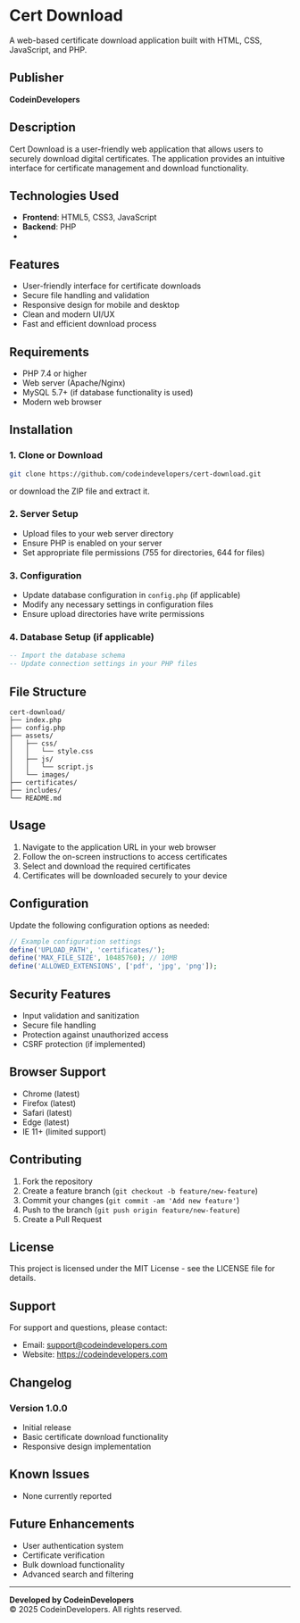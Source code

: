 # Cert Download

A web-based certificate download application built with HTML, CSS, JavaScript, and PHP.

## Publisher
**CodeinDevelopers**

## Description
Cert Download is a user-friendly web application that allows users to securely download digital certificates. The application provides an intuitive interface for certificate management and download functionality.

## Technologies Used
- **Frontend**: HTML5, CSS3, JavaScript
- **Backend**: PHP
- 
## Features
- User-friendly interface for certificate downloads
- Secure file handling and validation
- Responsive design for mobile and desktop
- Clean and modern UI/UX
- Fast and efficient download process

## Requirements
- PHP 7.4 or higher
- Web server (Apache/Nginx)
- MySQL 5.7+ (if database functionality is used)
- Modern web browser

## Installation

### 1. Clone or Download
```bash
git clone https://github.com/codeindevelopers/cert-download.git
```
or download the ZIP file and extract it.

### 2. Server Setup
- Upload files to your web server directory
- Ensure PHP is enabled on your server
- Set appropriate file permissions (755 for directories, 644 for files)

### 3. Configuration
- Update database configuration in `config.php` (if applicable)
- Modify any necessary settings in configuration files
- Ensure upload directories have write permissions

### 4. Database Setup (if applicable)
```sql
-- Import the database schema
-- Update connection settings in your PHP files
```

## File Structure
```
cert-download/
├── index.php
├── config.php
├── assets/
│   ├── css/
│   │   └── style.css
│   ├── js/
│   │   └── script.js
│   └── images/
├── certificates/
├── includes/
└── README.md
```

## Usage
1. Navigate to the application URL in your web browser
2. Follow the on-screen instructions to access certificates
3. Select and download the required certificates
4. Certificates will be downloaded securely to your device

## Configuration
Update the following configuration options as needed:

```php
// Example configuration settings
define('UPLOAD_PATH', 'certificates/');
define('MAX_FILE_SIZE', 10485760); // 10MB
define('ALLOWED_EXTENSIONS', ['pdf', 'jpg', 'png']);
```

## Security Features
- Input validation and sanitization
- Secure file handling
- Protection against unauthorized access
- CSRF protection (if implemented)

## Browser Support
- Chrome (latest)
- Firefox (latest)
- Safari (latest)
- Edge (latest)
- IE 11+ (limited support)

## Contributing
1. Fork the repository
2. Create a feature branch (`git checkout -b feature/new-feature`)
3. Commit your changes (`git commit -am 'Add new feature'`)
4. Push to the branch (`git push origin feature/new-feature`)
5. Create a Pull Request

## License
This project is licensed under the MIT License - see the LICENSE file for details.

## Support
For support and questions, please contact:
- Email: support@codeindevelopers.com
- Website: https://codeindevelopers.com

## Changelog

### Version 1.0.0
- Initial release
- Basic certificate download functionality
- Responsive design implementation

## Known Issues
- None currently reported

## Future Enhancements
- User authentication system
- Certificate verification
- Bulk download functionality
- Advanced search and filtering

---

**Developed by CodeinDevelopers**  
© 2025 CodeinDevelopers. All rights reserved.
